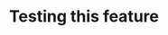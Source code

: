 ---
  title: Testing this feature
  summary: Lorem ipsum dolor sit amet, consectetur adipiscing elit. Cras placerat, lectus ac pharetra consequat, leo ligula porta elit, et turpis duis.
---